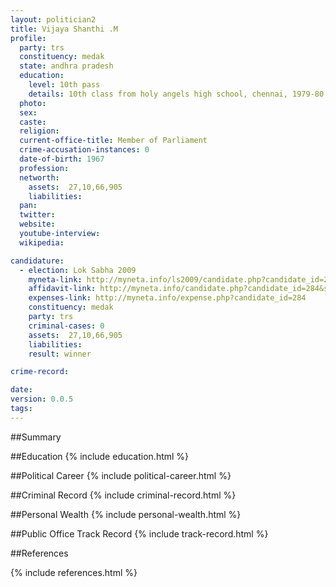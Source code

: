 ```yaml
---
layout: politician2
title: Vijaya Shanthi .M
profile: 
  party: trs
  constituency: medak
  state: andhra pradesh
  education: 
    level: 10th pass
    details: 10th class from holy angels high school, chennai, 1979-80
  photo: 
  sex: 
  caste: 
  religion: 
  current-office-title: Member of Parliament
  crime-accusation-instances: 0
  date-of-birth: 1967
  profession: 
  networth: 
    assets:  27,10,66,905
    liabilities: 
  pan: 
  twitter: 
  website: 
  youtube-interview: 
  wikipedia: 

candidature: 
  - election: Lok Sabha 2009
    myneta-link: http://myneta.info/ls2009/candidate.php?candidate_id=284
    affidavit-link: http://myneta.info/candidate.php?candidate_id=284&scan=original
    expenses-link: http://myneta.info/expense.php?candidate_id=284
    constituency: medak 
    party: trs
    criminal-cases: 0
    assets:  27,10,66,905
    liabilities: 
    result: winner 

crime-record: 

date: 
version: 0.0.5
tags: 
---
```

##Summary


##Education
{% include education.html %}


##Political Career
{% include political-career.html %}


##Criminal Record
{% include criminal-record.html %}


##Personal Wealth
{% include personal-wealth.html %}


##Public Office Track Record
{% include track-record.html %}


##References


{% include references.html %}